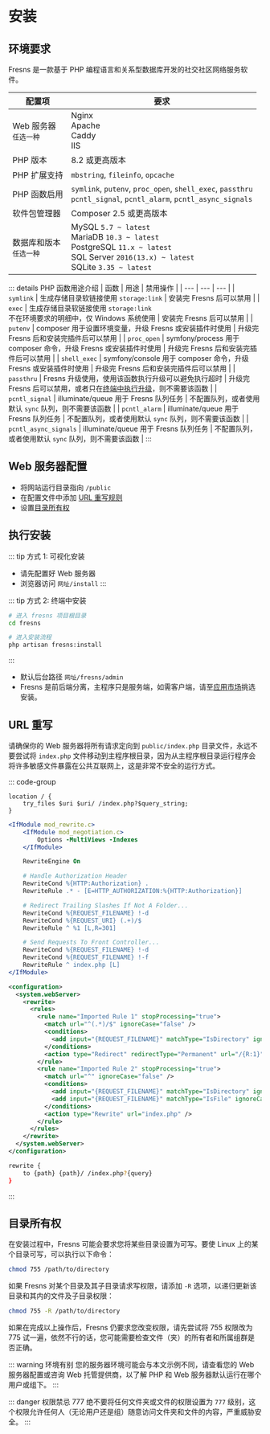 # 安装

## 环境要求

Fresns 是一款基于 PHP 编程语言和关系型数据库开发的社交社区网络服务软件。

| 配置项 | 要求 |
| --- | --- |
| Web 服务器<br>`任选一种` | Nginx<br>Apache<br>Caddy<br>IIS |
| PHP 版本 | 8.2 或更高版本 |
| PHP 扩展支持 | `mbstring`, `fileinfo`, `opcache` |
| PHP 函数启用 | `symlink`, `putenv`, `proc_open`, `shell_exec`, `passthru`<br>`pcntl_signal`, `pcntl_alarm`, `pcntl_async_signals` |
| 软件包管理器 | Composer 2.5 或更高版本 |
| 数据库和版本<br>`任选一种` | MySQL `5.7 ~ latest`<br>MariaDB `10.3 ~ latest`<br>PostgreSQL `11.x ~ latest`<br>SQL Server `2016(13.x) ~ latest`<br>SQLite `3.35 ~ latest` |

::: details PHP 函数用途介绍
| 函数 | 用途 | 禁用操作 |
| --- | --- | --- |
| `symlink` | 生成存储目录软链接使用 `storage:link` | 安装完 Fresns 后可以禁用 |
| `exec` | 生成存储目录软链接使用 `storage:link`<br>不在环境要求的明细中，仅 Windows 系统使用 | 安装完 Fresns 后可以禁用 |
| `putenv` | composer 用于设置环境变量，升级 Fresns 或安装插件时使用 | 升级完 Fresns 后和安装完插件后可以禁用 |
| `proc_open` | symfony/process 用于 composer 命令，升级 Fresns 或安装插件时使用 | 升级完 Fresns 后和安装完插件后可以禁用 |
| `shell_exec` | symfony/console 用于 composer 命令，升级 Fresns 或安装插件时使用 | 升级完 Fresns 后和安装完插件后可以禁用 |
| `passthru` | Fresns 升级使用，使用该函数执行升级可以避免执行超时 | 升级完 Fresns 后可以禁用，或者只在[终端中执行升级](upgrade.md#自动升级-命令行)，则不需要该函数 |
| `pcntl_signal` | illuminate/queue 用于 Fresns 队列任务 | 不配置队列，或者使用默认 `sync` 队列，则不需要该函数 |
| `pcntl_alarm` | illuminate/queue 用于 Fresns 队列任务 | 不配置队列，或者使用默认 `sync` 队列，则不需要该函数 |
| `pcntl_async_signals` | illuminate/queue 用于 Fresns 队列任务 | 不配置队列，或者使用默认 `sync` 队列，则不需要该函数 |
:::

## Web 服务器配置

- 将网站运行目录指向 `/public`
- 在配置文件中添加 [URL 重写规则](#url-重写)
- 设置[目录所有权](#目录所有权)

## 执行安装

::: tip 方式 1: 可视化安装
- 请先配置好 Web 服务器
- 浏览器访问 `网址/install`
:::

::: tip 方式 2: 终端中安装
```sh
# 进入 fresns 项目根目录
cd fresns

# 进入安装流程
php artisan fresns:install
```
:::

- 默认后台路径 `网址/fresns/admin`
- Fresns 是前后端分离，主程序只是服务端，如需客户端，请至[应用市场](https://marketplace.fresns.com/zh-hans/clients)挑选安装。

## URL 重写

请确保你的 Web 服务器将所有请求定向到 `public/index.php` 目录文件，永远不要尝试将 `index.php` 文件移动到主程序根目录，因为从主程序根目录运行程序会将许多敏感文件暴露在公共互联网上，这是非常不安全的运行方式。

::: code-group
```nginx [Nginx]
location / {
    try_files $uri $uri/ /index.php?$query_string;
}
```

```apache [Apache]
<IfModule mod_rewrite.c>
    <IfModule mod_negotiation.c>
        Options -MultiViews -Indexes
    </IfModule>

    RewriteEngine On

    # Handle Authorization Header
    RewriteCond %{HTTP:Authorization} .
    RewriteRule .* - [E=HTTP_AUTHORIZATION:%{HTTP:Authorization}]

    # Redirect Trailing Slashes If Not A Folder...
    RewriteCond %{REQUEST_FILENAME} !-d
    RewriteCond %{REQUEST_URI} (.+)/$
    RewriteRule ^ %1 [L,R=301]

    # Send Requests To Front Controller...
    RewriteCond %{REQUEST_FILENAME} !-d
    RewriteCond %{REQUEST_FILENAME} !-f
    RewriteRule ^ index.php [L]
</IfModule>
```

```xml [IIS]
<configuration>
  <system.webServer>
    <rewrite>
      <rules>
        <rule name="Imported Rule 1" stopProcessing="true">
          <match url="^(.*)/$" ignoreCase="false" />
          <conditions>
            <add input="{REQUEST_FILENAME}" matchType="IsDirectory" ignoreCase="false" negate="true" />
          </conditions>
          <action type="Redirect" redirectType="Permanent" url="/{R:1}" />
        </rule>
        <rule name="Imported Rule 2" stopProcessing="true">
          <match url="^" ignoreCase="false" />
          <conditions>
            <add input="{REQUEST_FILENAME}" matchType="IsDirectory" ignoreCase="false" negate="true" />
            <add input="{REQUEST_FILENAME}" matchType="IsFile" ignoreCase="false" negate="true" />
          </conditions>
          <action type="Rewrite" url="index.php" />
        </rule>
      </rules>
    </rewrite>
  </system.webServer>
</configuration>
```

```bash [Caddy]
rewrite {
    to {path} {path}/ /index.php?{query}
}
```
:::

## 目录所有权

在安装过程中，Fresns 可能会要求您将某些目录设置为可写。要使 Linux 上的某个目录可写，可以执行以下命令：

```sh
chmod 755 /path/to/directory
```

如果 Fresns 对某个目录及其子目录请求写权限，请添加 `-R` 选项，以递归更新该目录和其内的文件及子目录权限：

```sh
chmod 755 -R /path/to/directory
```

如果在完成以上操作后，Fresns 仍要求您改变权限，请先尝试将 755 权限改为 775 试一遍，依然不行的话，您可能需要检查文件（夹）的所有者和所属组群是否正确。

::: warning 环境有别
您的服务器环境可能会与本文示例不同，请查看您的 Web 服务器配置或咨询 Web 托管提供商，以了解 PHP 和 Web 服务器默认运行在哪个用户或组下。
:::

::: danger 权限禁忌 777
绝不要将任何文件夹或文件的权限设置为 `777` 级别，这个权限允许任何人（无论用户还是组）随意访问文件夹和文件的内容，严重威胁安全。
:::

